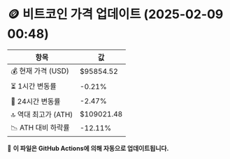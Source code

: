 # 🪙 비트코인 가격 업데이트 (2025-02-09 00:48)

| 항목                | 값 |
|--------------------|----------------|
| 💰 현재 가격 (USD) | $95854.52 |
| ⏳ 1시간 변동률    | -0.21% |
| 📆 24시간 변동률   | -2.47% |
| 🔝 역대 최고가 (ATH) | $109021.48 |
| 📉 ATH 대비 하락률 | -12.11% |

🔄 **이 파일은 GitHub Actions에 의해 자동으로 업데이트됩니다.**
